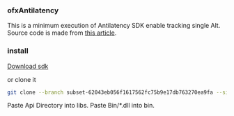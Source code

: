 ### ofxAntilatency
This is a minimum execution of Antilatency SDK enable tracking single Alt.<br/>
Source code is made from [this article](https://developers.antilatency.com/HowTo/TrackingMinimalDemoCpp_en.html).

### install

[Download sdk](https://developers.antilatency.com/Sdk/Configurator_en.html#{%22Release%22:%224.5.0%22,%22Target%22:%22Native%22,%22Language%22:%22CPlusPlus%22,%22TargetSettings%22:{%22Exceptions%22:true,%22MathTypes%22:%22Default%22},%22Libraries%22:{%22AltEnvironmentSelector%22:true,%22AltEnvironmentArbitrary2D%22:true,%22AltEnvironmentHorizontalGrid%22:true,%22AltEnvironmentPillars%22:true,%22AltEnvironmentAdditionalMarkers%22:true,%22AltEnvironmentRectangle%22:true,%22AltEnvironmentSides%22:true,%22DeviceNetwork%22:true,%22AltTracking%22:true,%22Bracer%22:true,%22HardwareExtensionInterface%22:true,%22RadioMetrics%22:true,%22PhysicalConfigurableEnvironment%22:true,%22TrackingAlignment%22:true,%22StorageClient%22:true,%22StereoGlasses%22:false,%22IllumetryDisplay%22:false},%22OS%22:{%22WindowsDesktop%22:{%22x86%22:true,%22x64%22:true},%22WindowsUWP%22:{%22x64%22:true,%22armeabi-v7a%22:true,%22arm64-v8a%22:true},%22Android%22:{%22aar%22:true},%22Linux%22:{%22x86_64%22:true,%22arm-linux-gnueabihf%22:true,%22aarch64-linux-gnu%22:true}}})

or clone it
```bash
git clone --branch subset-62043eb056f1617562fc75b9e17db763270ea9fa --single-branch https://github.com/AntilatencySDK/Release_4.5.0.git
```
Paste Api Directory into libs.
Paste Bin/*.dll into bin.

